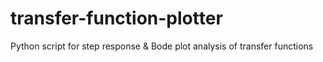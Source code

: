# transfer-function-plotter
Python script for step response &amp; Bode plot analysis of transfer functions
